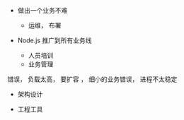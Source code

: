 - 做出一个业务不难
  - 运维， 布署

- Node.js 推广到所有业务线
  - 人员培训
  - 业务管理

错误， 负载太高， 要扩容 ， 细小的业务错误， 进程不太稳定

- 架构设计
  
- 工程工具